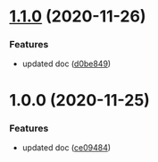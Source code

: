 # [1.1.0](http://bitbucket.org/adaptavistlabs/module-aws-route53-delegate-zone/compare/v1.0.0...v1.1.0) (2020-11-26)


### Features

* updated doc ([d0be849](http://bitbucket.org/adaptavistlabs/module-aws-route53-delegate-zone/commits/d0be849ae074fea4b1615bd147071c7aa23f9bee))

# 1.0.0 (2020-11-25)


### Features

* updated doc ([ce09484](http://bitbucket.org/adaptavistlabs/module-aws-route53-delegate-zone/commits/ce09484100759e7c3f6c803f88c5f064a50a0f18))
